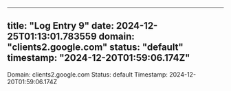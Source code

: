 
---
title: "Log Entry 9"
date: 2024-12-25T01:13:01.783559
domain: "clients2.google.com"
status: "default"
timestamp: "2024-12-20T01:59:06.174Z"
---

Domain: clients2.google.com
Status: default
Timestamp: 2024-12-20T01:59:06.174Z
